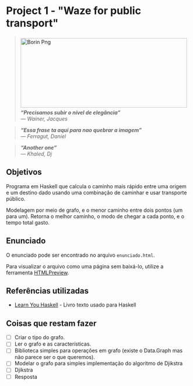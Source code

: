 # Project 1 - "Waze for public transport"

 <img align = "left" src= https://www.baeldung.com/wp-content/uploads/2017/01/initial-graph.png width="456" height="190"  hspace="40" vspace="5" alt="Borin Png">

> ***“Precisamos subir o nível de elegância”** <br /> ― Wainer, Jacques*

> ***“Essa frase ta aqui para nao quebrar a imagem”** <br /> ― Ferragut, Daniel*

> ***“Another one”** <br /> ― Khaled, Dj*

## Objetivos
Programa em Haskell que calcula o caminho mais rápido entre uma origem e um destino dado usando uma combinação de caminhar e usar transporte público.

Modelagem por meio de grafo, e o menor caminho entre dois pontos (um para um).
Retorna o melhor caminho, o modo de chegar a cada ponto, e o tempo total gasto.
## Enunciado
O enunciado pode ser encontrado no arquivo `enunciado.html`.

Para visualizar o arquivo como uma página sem baixá-lo, utilize a ferramenta [HTMLPreview](http://htmlpreview.github.io/).

## Referências utilizadas
* [Learn You Haskell](http://learnyouahaskell.com/chapters) - Livro texto usado para Haskell


## Coisas que restam fazer
  -  [ ] Criar o tipo do grafo.
  -  [ ] Ler o grafo e as características.
  -  [ ] Biblioteca simples para operações em grafo (existe o Data.Graph mas não parece ser o que queremos).
  -  [ ] Modelar o grafo para simples implementação do algoritmo de Djikstra
  -  [ ] Djikstra
  -  [ ] Resposta
